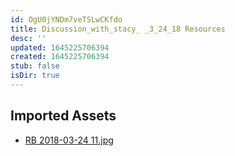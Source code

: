 ```yaml
---
id: OgU0jYNDm7veTSLwCKfdo
title: Discussion_with_stacy_ _3_24_18 Resources
desc: ''
updated: 1645225706394
created: 1645225706394
stub: false
isDir: true
---
```

## Imported Assets
- [RB 2018-03-24 11.jpg](/assets/rb-2018-03-24-11.jpg)
